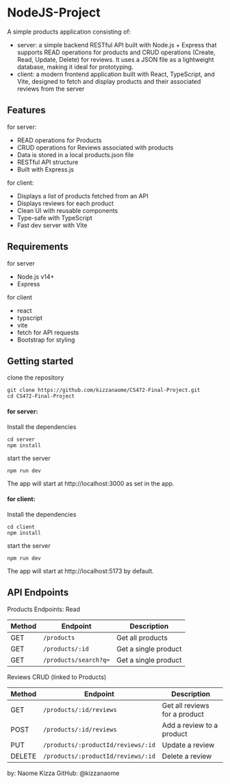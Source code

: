 # NodeJS-Project

A simple products application consisting of:
- server: a simple backend RESTful API built with Node.js + Express that supports READ operations for products and CRUD operations (Create, Read, Update, Delete) for reviews. It uses a JSON file as a lightweight database, making it ideal for prototyping.
- client: a modern frontend application built with React, TypeScript, and Vite, designed to fetch and display products and their associated reviews from the server


## Features

for server:
- READ operations for Products
- CRUD operations for Reviews associated with products
- Data is stored in a local products.json file
- RESTful API structure
- Built with Express.js

for client:
- Displays a list of products fetched from an API
- Displays reviews for each product
- Clean UI with reusable components
- Type-safe with TypeScript
- Fast dev server with Vite


## Requirements

for server
- Node.js v14+
- Express

for client
- react
- typscript
- vite
- fetch for API requests
- Bootstrap for styling


## Getting started

clone the repository
```
git clone https://github.com/kizzanaome/CS472-Final-Project.git
cd CS472-Final-Project
```

#### for server:
Install the dependencies

```
cd server
npm install
```

start the server
```
npm run dev
```

The app will start at http://localhost:3000 as set in the app.

#### for client:
Install the dependencies

```
cd client
npm install
```

start the server
```
npm run dev
```

The app will start at http://localhost:5173 by default.


## API Endpoints

Products Endpoints: Read

| Method | Endpoint              | Description          |
| ------ | --------------------- | -------------------- |
| GET    | `/products`           | Get all products     |
| GET    | `/products/:id`       | Get a single product |
| GET    | `/products/search?q=` | Get a single product |


Reviews CRUD (linked to Products)

| Method | Endpoint                           | Description                   |
| ------ | ---------------------------------- | ----------------------------- |
| GET    | `/products/:id/reviews`            | Get all reviews for a product |
| POST   | `/products/:id/reviews`            | Add a review to a product     |
| PUT    | `/products/:productId/reviews/:id` | Update a review               |
| DELETE | `/products/:productId/reviews/:id` | Delete a review               |


by: Naome Kizza
GitHub: @kizzanaome
